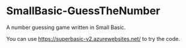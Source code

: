 # SmallBasic-GuessTheNumber
A number guessing game written in Small Basic.

You can use https://superbasic-v2.azurewebsites.net/ to try the code.
